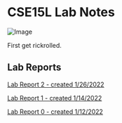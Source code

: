 # CSE15L Lab Notes

![Image](https://c.tenor.com/hTzv4T-zpjsAAAAM/hd-rick-rickroll-hd.gif)

First get rickrolled.
## Lab Reports

[Lab Report 2 - created 1/26/2022](labReports/lab-report-2-week-4.html)

[Lab Report 1 - created 1/14/2022](labReports/lab-report-1-week-2.html)

[Lab Report 0 - created 1/12/2022](labReports/lab-report-0-week-2.html)
